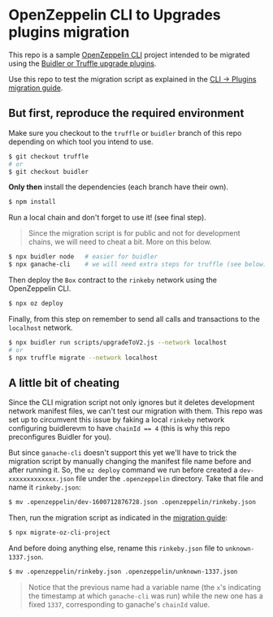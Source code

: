 # OpenZeppelin CLI to Upgrades plugins migration

This repo is a sample [OpenZeppelin CLI](https://github.com/OpenZeppelin/openzeppelin-sdk/blob/master/packages/cli) project intended to be migrated using the [Buidler or Truffle upgrade plugins](https://github.com/OpenZeppelin/openzeppelin-upgrades).

Use this repo to test the migration script as explained in the [CLI → Plugins migration guide](https://www.notion.so/write-migration-guide-16a0237047f64cb8b236e8d18e64e5d4).

## But first, reproduce the required environment
Make sure you checkout to the `truffle` or `buidler` branch of this repo depending on which tool you intend to use.

```bash
$ git checkout truffle
# or
$ git checkout buidler
```

**Only then** install the dependencies (each branch have their own).

```bash
$ npm install
```

Run a local chain and don't forget to use it! (see final step).

> Since the migration script is for public and not for development chains, we will need to cheat a bit. More on this below.

```bash
$ npx buidler node   # easier for buidler
$ npx ganache-cli    # we will need extra steps for truffle (see below)
```

Then deploy the `Box` contract to the `rinkeby` network using the OpenZeppelin CLI.

```bash
$ npx oz deploy
```

Finally, from this step on remember to send all calls and transactions to the `localhost` network.

```bash
$ npx buidler run scripts/upgradeToV2.js --network localhost
# or
$ npx truffle migrate --network localhost
```

## A little bit of cheating

Since the CLI migration script not only ignores but it deletes development network manifest files, we can't test our migration with them. This repo was set up to circumvent this issue by faking a local `rinkeby` network configuring buidlerevm to have `chainId == 4` (this is why this repo preconfigures Buidler for you).

But since `ganache-cli` doesn't support this yet we'll have to trick the migration script by manually changing the manifest file name before and after running it. So, the `oz deploy` command we run before created a `dev-xxxxxxxxxxxxx.json` file under the `.openzeppelin` directory. Take that file and name it `rinkeby.json`:

```bash
$ mv .openzeppelin/dev-1600712876728.json .openzeppelin/rinkeby.json
```

Then, run the migration script as indicated in the [migration guide](https://www.notion.so/write-migration-guide-16a0237047f64cb8b236e8d18e64e5d4):

```bash
$ npx migrate-oz-cli-project
```

And before doing anything else, rename this `rinkeby.json` file to `unknown-1337.json`.

```bash
$ mv .openzeppelin/rinkeby.json .openzeppelin/unknown-1337.json
```

> Notice that the previous name had a variable name (the `x`'s indicating the timestamp at which `ganache-cli` was run) while the new one has a fixed `1337`, corresponding to ganache's `chainId` value.
